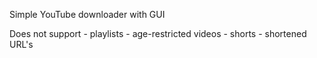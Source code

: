 Simple YouTube downloader with GUI

Does not support
    - playlists
    - age-restricted videos
    - shorts
    - shortened URL's